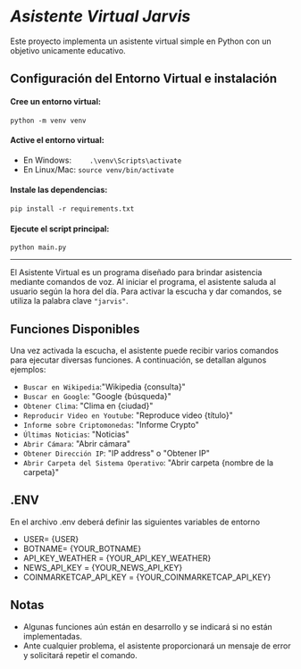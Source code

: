 # _Asistente Virtual Jarvis_

Este proyecto implementa un asistente virtual simple en Python con un objetivo unicamente educativo.

## Configuración del Entorno Virtual e instalación

#### Cree un entorno virtual:
``
 python -m venv venv
``
#### Active el entorno virtual:
- En Windows:
    ``    
    .\venv\Scripts\activate
    ``
- En Linux/Mac:
    ``
    source venv/bin/activate
    ``
#### Instale las dependencias:
``
pip install -r requirements.txt
``
#### Ejecute el script principal:
``
python main.py
``
_____________________________________________________________________________________________________________________
El Asistente Virtual es un programa diseñado para brindar asistencia mediante comandos de voz. Al iniciar el programa, el asistente saluda al usuario según la hora del día. Para activar la escucha y dar comandos, se utiliza la palabra clave `"jarvis"`.

## Funciones Disponibles

Una vez activada la escucha, el asistente puede recibir varios comandos para ejecutar diversas funciones. A continuación, se detallan algunos ejemplos:

- `Buscar en Wikipedia`:"Wikipedia {consulta}"
- `Buscar en Google`: "Google {búsqueda}"
- `Obtener Clima`: "Clima en {ciudad}"
- `Reproducir Video en Youtube`: "Reproduce video {título}"
- `Informe sobre Criptomonedas`: "Informe Crypto"
- `Últimas Noticias`: "Noticias"
- `Abrir Cámara`: "Abrir cámara"
- `Obtener Dirección IP`: "IP address" o "Obtener IP"
- `Abrir Carpeta del Sistema Operativo`: "Abrir carpeta {nombre de la carpeta}"

## .ENV

En el archivo .env deberá definir las siguientes variables de entorno

- USER= {USER}
- BOTNAME= {YOUR_BOTNAME}
- API_KEY_WEATHER = {YOUR_API_KEY_WEATHER}
- NEWS_API_KEY = {YOUR_NEWS_API_KEY}
- COINMARKETCAP_API_KEY = {YOUR_COINMARKETCAP_API_KEY}


## Notas

- Algunas funciones aún están en desarrollo y se indicará si no están implementadas.
- Ante cualquier problema, el asistente proporcionará un mensaje de error y solicitará repetir el comando.